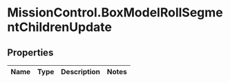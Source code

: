 # MissionControl.BoxModelRollSegmentChildrenUpdate

## Properties
Name | Type | Description | Notes
------------ | ------------- | ------------- | -------------
